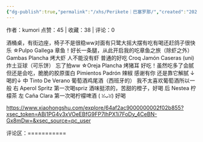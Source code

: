 ```yaml
---
{"dg-publish":true,"permalink":"/xhs/Perikete｜巴塞罗那/","created":"2025-03-17T22:06:58.203+08:00","updated":"2025-03-17T22:06:58.204+08:00"}
---
```


作者：kumori
点赞：45   |   收藏：38   |   评论：0

酒桶桌，有街边座，椅子不是很稳ww对面有只鹭大摇大摆有吃有喝还赶鸽子很快乐
☆Pulpo Gallega 章鱼！好长一条腿，从此开启我的吃章鱼之旅（除虾之外）
Gambas Plancha 烤大虾 人不能没有虾 普通的好吃
Croq Jamón Caseras (uni)  炸土豆球（可乐饼） 忘了拍ww
☆Oreja Plancha 烤猪耳 好吃！虽然吃多了会腻但还是会吃，脆脆的胶原蛋白
Pimientos Padrón 辣椒 感谢有你 还是靠它解腻
↓喝的↓
中 Tinto De Verano 葡萄酒鸡尾酒（西班牙的） 我不太喜欢葡萄酒所以一般
右 Aperol Spritz 第一次喝spriz 酒味挺浓的，苦甜的橙子，好喝
后 Nestea 柠檬茶
左 Caña Clara 第一次喝柠檬啤酒 ( ꈍᴗꈍ) 好喝

https://www.xiaohongshu.com/explore/64af2ac9000000002f02b855?xsec_token=ABj1PG4v3xVOeEBfG9FP7lhPX1i7FoDy_4CeBN-Gx8mDw=&xsec_source=pc_user

评论区：===========

